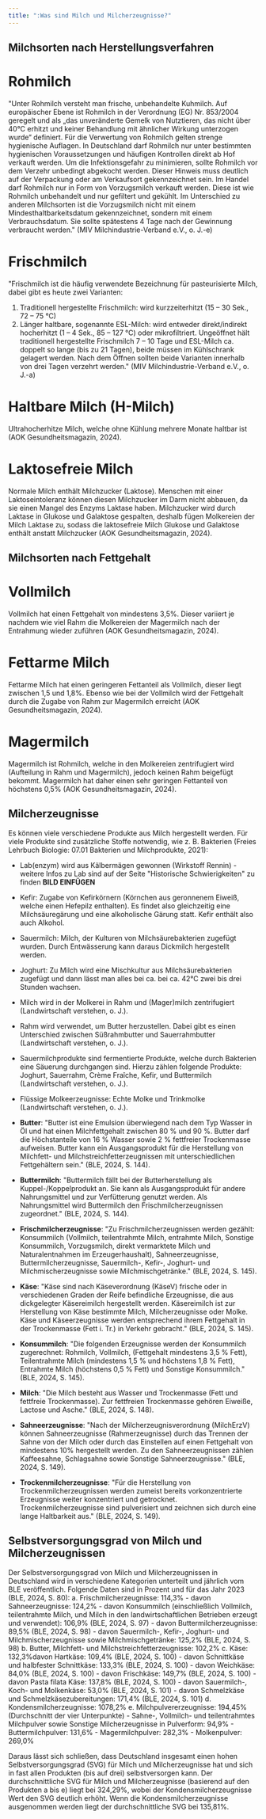 ```yaml
---
title: ":Was sind Milch und Milcherzeugnisse?"
---
```

## Milchsorten nach Herstellungsverfahren

# Rohmilch
"Unter Rohmilch versteht man frische, unbehandelte Kuhmilch. Auf europäischer Ebene ist Rohmilch in der Verordnung (EG) Nr. 853/2004 geregelt und als „das unveränderte Gemelk von Nutztieren, das nicht über 40°C erhitzt und keiner Behandlung mit ähnlicher Wirkung unterzogen wurde“ definiert. Für die Verwertung von Rohmilch gelten strenge hygienische Auflagen.
In Deutschland darf Rohmilch nur unter bestimmten hygienischen Voraussetzungen und häufigen Kontrollen direkt ab Hof verkauft werden. Um die Infektionsgefahr zu minimieren, sollte Rohmilch vor dem Verzehr unbedingt abgekocht werden. Dieser Hinweis muss deutlich auf der Verpackung oder am Verkaufsort gekennzeichnet sein. Im Handel darf Rohmilch nur in Form von Vorzugsmilch verkauft werden. Diese ist wie Rohmilch unbehandelt und nur gefiltert und gekühlt. Im Unterschied zu anderen Milchsorten ist die Vorzugsmilch nicht mit einem Mindesthaltbarkeitsdatum gekennzeichnet, sondern mit einem Verbrauchsdatum. Sie sollte spätestens 4 Tage nach der Gewinnung verbraucht werden." (MIV Milchindustrie-Verband e.V., o. J.-e)

# Frischmilch
"Frischmilch ist die häufig verwendete Bezeichnung für pasteurisierte Milch, dabei gibt es heute zwei Varianten:

1. Traditionell hergestellte Frischmilch: wird kurzzeiterhitzt (15 – 30 Sek., 72 – 75 °C)
2. Länger haltbare, sogenannte ESL-Milch: wird entweder direkt/indirekt hocherhitzt (1 – 4 Sek., 85 – 127 °C) oder mikrofiltriert. Ungeöffnet hält traditionell hergestellte Frischmilch 7 – 10 Tage und ESL-Milch ca. doppelt so lange (bis zu 21 Tagen), beide müssen im Kühlschrank gelagert werden. Nach dem Öffnen sollten beide Varianten innerhalb von drei Tagen verzehrt werden." (MIV Milchindustrie-Verband e.V., o. J.-a) 

# Haltbare Milch (H-Milch)
Ultrahocherhitze Milch, welche ohne Kühlung mehrere Monate haltbar ist (AOK Gesundheitsmagazin, 2024).

# Laktosefreie Milch
Normale Milch enthält Milchzucker (Laktose). Menschen mit einer Laktoseintoleranz können diesen Milchzucker im Darm nicht abbauen, da sie einen Mangel des Enzyms Laktase haben. Milchzucker wird durch Laktase in Glukose und Galaktose gespalten, deshalb fügen Molkereien der Milch Laktase zu, sodass die laktosefreie Milch Glukose und Galaktose enthält anstatt Milchzucker (AOK Gesundheitsmagazin, 2024).


## Milchsorten nach Fettgehalt

# Vollmilch
Vollmilch hat einen Fettgehalt von mindestens 3,5%. Dieser variiert je nachdem wie viel Rahm die Molkereien der Magermilch nach der Entrahmung wieder zuführen (AOK Gesundheitsmagazin, 2024).

# Fettarme Milch
Fettarme Milch hat einen geringeren Fettanteil als Vollmilch, dieser liegt zwischen 1,5 und 1,8%. Ebenso wie bei der Vollmilch wird der Fettgehalt durch die Zugabe von Rahm zur Magermilch erreicht (AOK Gesundheitsmagazin, 2024).

# Magermilch
Magermilch ist Rohmilch, welche in den Molkereien zentrifugiert wird (Aufteilung in Rahm und Magermilch), jedoch keinen Rahm beigefügt bekommt. Magermilch hat daher einen sehr geringen Fettanteil von höchstens 0,5% (AOK Gesundheitsmagazin, 2024).


## Milcherzeugnisse

Es können viele verschiedene Produkte aus Milch hergestellt werden. Für viele Produkte sind zusätzliche Stoffe notwendig, wie z. B. Bakterien (Freies Lehrbuch Biologie: 07.01 Bakterien und Milchprodukte, 2021):

- Lab(enzym) wird aus Kälbermägen gewonnen (Wirkstoff Rennin) - weitere Infos zu Lab sind auf der Seite "Historische Schwierigkeiten" zu finden
**BILD EINFÜGEN**
- Kefir: Zugabe von Kefirkörnern (Körnchen aus geronnenem Eiweiß, welche einen Hefepilz enthalten). Es findet also gleichzeitig eine Milchsäuregärung und eine alkoholische Gärung statt. Kefir enthält also auch Alkohol.
- Sauermilch: Milch, der Kulturen von Milchsäurebakterien zugefügt wurden. Durch Entwässerung kann daraus Dickmilch hergestellt werden.
- Joghurt: Zu Milch wird eine Mischkultur aus Milchsäurebakterien zugefügt und dann lässt man alles bei ca. bei ca. 42°C zwei bis drei Stunden wachsen.

- Milch wird in der Molkerei in Rahm und (Mager)milch zentrifugiert (Landwirtschaft verstehen, o. J.).
- Rahm wird verwendet, um Butter herzustellen. Dabei gibt es einen Unterschied zwischen Süßrahmbutter und Sauerrahmbutter (Landwirtschaft verstehen, o. J.).
- Sauermilchprodukte sind fermentierte Produkte, welche durch Bakterien eine Säuerung durchgangen sind. Hierzu zählen folgende Produkte: Joghurt, Sauerrahm, Crème Fraîche, Kefir, und Buttermilch (Landwirtschaft verstehen, o. J.).
- Flüssige Molkeerzeugnisse: Echte Molke und Trinkmolke (Landwirtschaft verstehen, o. J.).


- **Butter**: "Butter ist eine Emulsion überwiegend nach dem Typ Wasser in Öl und hat einen Milchfettgehalt zwischen 80 % und 90 %. Butter darf die Höchstanteile von 16 % Wasser sowie 2 % fettfreier Trockenmasse aufweisen. Butter kann ein Ausgangsprodukt für die Herstellung von Milchfett- und Milchstreichfetterzeugnissen mit unterschiedlichen Fettgehältern sein." (BLE, 2024, S. 144).
- **Buttermilch**: "Buttermilch fällt bei der Butterherstellung als Kuppel-/Koppelprodukt an. Sie kann als Ausgangsprodukt für andere Nahrungsmittel und zur Verfütterung genutzt werden. Als Nahrungsmittel wird Buttermilch den Frischmilcherzeugnissen zugeordnet." (BLE, 2024, S. 144).
- **Frischmilcherzeugnisse**: "Zu Frischmilcherzeugnissen werden gezählt: Konsummilch (Vollmilch, teilentrahmte Milch, entrahmte Milch, Sonstige Konsummilch, Vorzugsmilch, direkt vermarktete Milch und Naturalentnahmen im Erzeugerhaushalt), Sahneerzeugnisse, Buttermilcherzeugnisse, Sauermilch-, Kefir-, Joghurt- und Milchmischerzeugnisse sowie Milchmischgetränke." (BLE, 2024, S. 145).
- **Käse**: "Käse sind nach Käseverordnung (KäseV) frische oder in verschiedenen Graden der Reife befindliche Erzeugnisse, die aus dickgelegter Käsereimilch hergestellt werden. Käsereimilch ist zur Herstellung von Käse bestimmte Milch, Milcherzeugnisse oder Molke. Käse und Käseerzeugnisse werden entsprechend ihrem Fettgehalt in der Trockenmasse (Fett i. Tr.) in Verkehr gebracht." (BLE, 2024, S. 145).
- **Konsummilch**: "Die folgenden Erzeugnisse werden der Konsummilch zugerechnet: Rohmilch, Vollmilch, (Fettgehalt mindestens 3,5 % Fett), Teilentrahmte Milch (mindestens 1,5 % und höchstens 1,8 % Fett), Entrahmte Milch (höchstens 0,5 % Fett) und Sonstige Konsummilch." (BLE, 2024, S. 145).
- **Milch**: "Die Milch besteht aus Wasser und Trockenmasse (Fett und fettfreie Trockenmasse). Zur fettfreien Trockenmasse gehören Eiweiße, Lactose und Asche." (BLE, 2024, S. 148).
- **Sahneerzeugnisse**: "Nach der Milcherzeugnisverordnung (MilchErzV) können Sahneerzeugnisse (Rahmerzeugnisse) durch das Trennen der Sahne von der Milch oder durch das Einstellen auf einen Fettgehalt von mindestens 10% hergestellt werden. Zu den Sahneerzeugnissen zählen Kaffeesahne, Schlagsahne sowie Sonstige Sahneerzeugnisse." (BLE, 2024, S. 149).
- **Trockenmilcherzeugnisse**: "Für die Herstellung von Trockenmilcherzeugnissen werden zumeist bereits vorkonzentrierte Erzeugnisse weiter konzentriert und getrocknet. Trockenmilcherzeugnisse sind pulverisiert und zeichnen sich durch eine lange Haltbarkeit aus." (BLE, 2024, S. 149).



## Selbstversorgungsgrad von Milch und Milcherzeugnissen

Der Selbstversorgungsgrad von Milch und Milcherzeugnissen in Deutschland wird in verschiedene Kategorien unterteilt und jährlich vom BLE veröffentlich. 
Folgende Daten sind in Prozent und für das Jahr 2023 (BLE, 2024, S. 80):
a. Frischmilcherzeugnisse: 114,3%
      - davon Sahneerzeugnisse: 124,2%
      - davon Konsummilch (einschließlich Vollmilch, teilentrahmte Milch, und Milch in den landwirtschaftlichen Betrieben erzeugt und verwendet): 106,9% (BLE, 2024, S. 97)
      - davon Buttermilcherzeugnisse: 89,5% (BLE, 2024, S. 98)
      - davon Sauermilch-, Kefir-, Joghurt- und Milchmischerzeugnisse sowie Milchmischgetränke: 125,2% (BLE, 2024, S. 98)
b. Butter, Milchfett- und Milchstreichfetterzeugnisse: 102,2%
c. Käse: 132,3%davon Hartkäse: 109,4% (BLE, 2024, S. 100)
      - davon Schnittkäse und halbfester Schnittkäse: 133,3% (BLE, 2024, S. 100)
      - davon Weichkäse: 84,0% (BLE, 2024, S. 100)
      - davon Frischkäse: 149,7% (BLE, 2024, S. 100)
      - davon Pasta filata Käse: 137,8% (BLE, 2024, S. 100)
      - davon Sauermilch-, Koch- und Molkenkäse: 53,0% (BLE, 2024, S. 101)
      - davon Schmelzkäse und Schmelzkäsezubereitungen: 171,4% (BLE, 2024, S. 101)
d. Kondensmilcherzeugnisse: 1078,2%
e. Milchpulvererzeugnisse: 194,45% (Durchschnitt der vier Unterpunkte) 
      - Sahne-, Vollmilch- und teilentrahmtes Milchpulver sowie Sonstige Milcherzeugnisse in Pulverform: 94,9%
      - Buttermilchpulver: 131,6%
      - Magermilchpulver: 282,3%
      - Molkenpulver: 269,0%

Daraus lässt sich schließen, dass Deutschland insgesamt einen hohen Selbstversorgungsgrad (SVG) für Milch und Milcherzeugnisse hat und sich in fast allen Produkten (bis auf drei) selbstversorgen kann. 
Der durchschnittliche SVG für Milch und Milcherzeugnisse (basierend auf den Produkten a bis e) liegt bei 324,29%, wobei der Kondensmilcherzeugnisse Wert den SVG deutlich erhöht. Wenn die Kondensmilcherzeugnisse ausgenommen werden liegt der durchschnittliche SVG bei 135,81%.
